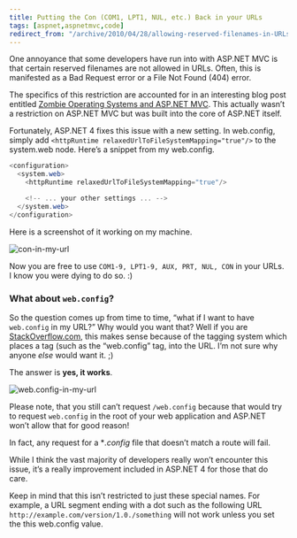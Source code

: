 ```yaml
---
title: Putting the Con (COM1, LPT1, NUL, etc.) Back in your URLs
tags: [aspnet,aspnetmvc,code]
redirect_from: "/archive/2010/04/28/allowing-reserved-filenames-in-URLs.aspx/"
---
```


One annoyance that some developers have run into with ASP.NET MVC is
that certain reserved filenames are not allowed in URLs. Often, this is
manifested as a Bad Request error or a File Not Found (404) error.

The specifics of this restriction are accounted for in an interesting
blog post entitled [Zombie Operating Systems and ASP.NET
MVC](http://blog.bitquabit.com/2009/06/12/zombie-operating-systems-and-aspnet-mvc/).
This actually wasn’t a restriction on ASP.NET MVC but was built into the
core of ASP.NET itself.

Fortunately, ASP.NET 4 fixes this issue with a new setting. In
web.config, simply add
`<httpRuntime relaxedUrlToFileSystemMapping="true"/>` to the system.web
node. Here’s a snippet from my web.config.

```csharp
<configuration>
  <system.web>
    <httpRuntime relaxedUrlToFileSystemMapping="true"/>

    <!-- ... your other settings ... -->
  </system.web>
</configuration>
```

Here is a screenshot of it working on my machine.

![con-in-my-url](https://haacked.com/assets/images/haacked_com/WindowsLiveWriter/PuttingtheConCOM1LPT1NULe.BackinyourURLs_8819/con-in-my-url_6.png "con-in-my-url")

Now you are free to use `COM1-9, LPT1-9, AUX, PRT, NUL, CON` in your
URLs. I know you were dying to do so. :)

### What about `web.config`?

So the question comes up from time to time, “what if I want to have
`web.config` in my URL?” Why would you want that? Well if you are
[StackOverflow.com](http://stackoverflow.com/ "StackOverflow"), this
makes sense because of the tagging system which places a tag (such as
the “web.config” tag, into the URL. I’m not sure why anyone *else* would
want it. ;)

The answer is **yes, it works**.

![web.config-in-my-url](https://haacked.com/assets/images/haacked_com/WindowsLiveWriter/PuttingtheConCOM1LPT1NULe.BackinyourURLs_8819/web.config-in-my-url_5.png "web.config-in-my-url")

Please note, that you still can’t request `/web.config` because that
would try to request `web.config` in the root of your web application
and ASP.NET won’t allow that for good reason!

In fact, any request for a \**.config* file that doesn’t match a route
will fail.

While I think the vast majority of developers really won’t encounter
this issue, it’s a really improvement included in ASP.NET 4 for those
that do care.

Keep in mind that this isn’t restricted to just these special names. For
example, a URL segment ending with a dot such as the following URL
`http://example.com/version/1.0./something` will not work unless you set
the this web.config value.

